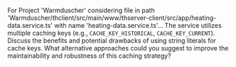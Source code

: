 For Project 'Warmduscher' considering file in path 'Warmduscher/thclient/src/main/www/thserver-client/src/app/heating-data.service.ts' with name 'heating-data.service.ts'... 
The service utilizes multiple caching keys (e.g., `CACHE_KEY_HISTORICAL`, `CACHE_KEY_CURRENT`). Discuss the benefits and potential drawbacks of using string literals for cache keys. What alternative approaches could you suggest to improve the maintainability and robustness of this caching strategy?